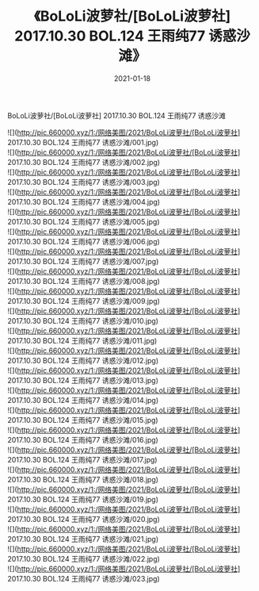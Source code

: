 ﻿---
layout: post
title:  《BoLoLi波萝社/[BoLoLi波萝社] 2017.10.30 BOL.124 王雨纯77 诱惑沙滩》
date:   2021-01-18
img: http://pic.660000.xyz/1:/网络美图/2021/BoLoLi波萝社/[BoLoLi波萝社] 2017.10.30 BOL.124 王雨纯77 诱惑沙滩/000.jpg
categories: [美女, 清纯, 唯美]
---

BoLoLi波萝社/[BoLoLi波萝社] 2017.10.30 BOL.124 王雨纯77 诱惑沙滩

 ![](http://pic.660000.xyz/1:/网络美图/2021/BoLoLi波萝社/[BoLoLi波萝社] 2017.10.30 BOL.124 王雨纯77 诱惑沙滩/001.jpg) <br>![](http://pic.660000.xyz/1:/网络美图/2021/BoLoLi波萝社/[BoLoLi波萝社] 2017.10.30 BOL.124 王雨纯77 诱惑沙滩/002.jpg) <br>![](http://pic.660000.xyz/1:/网络美图/2021/BoLoLi波萝社/[BoLoLi波萝社] 2017.10.30 BOL.124 王雨纯77 诱惑沙滩/003.jpg) <br>![](http://pic.660000.xyz/1:/网络美图/2021/BoLoLi波萝社/[BoLoLi波萝社] 2017.10.30 BOL.124 王雨纯77 诱惑沙滩/004.jpg) <br>![](http://pic.660000.xyz/1:/网络美图/2021/BoLoLi波萝社/[BoLoLi波萝社] 2017.10.30 BOL.124 王雨纯77 诱惑沙滩/005.jpg) <br>![](http://pic.660000.xyz/1:/网络美图/2021/BoLoLi波萝社/[BoLoLi波萝社] 2017.10.30 BOL.124 王雨纯77 诱惑沙滩/006.jpg) <br>![](http://pic.660000.xyz/1:/网络美图/2021/BoLoLi波萝社/[BoLoLi波萝社] 2017.10.30 BOL.124 王雨纯77 诱惑沙滩/007.jpg) <br>![](http://pic.660000.xyz/1:/网络美图/2021/BoLoLi波萝社/[BoLoLi波萝社] 2017.10.30 BOL.124 王雨纯77 诱惑沙滩/008.jpg) <br>![](http://pic.660000.xyz/1:/网络美图/2021/BoLoLi波萝社/[BoLoLi波萝社] 2017.10.30 BOL.124 王雨纯77 诱惑沙滩/009.jpg) <br>![](http://pic.660000.xyz/1:/网络美图/2021/BoLoLi波萝社/[BoLoLi波萝社] 2017.10.30 BOL.124 王雨纯77 诱惑沙滩/010.jpg) <br>![](http://pic.660000.xyz/1:/网络美图/2021/BoLoLi波萝社/[BoLoLi波萝社] 2017.10.30 BOL.124 王雨纯77 诱惑沙滩/011.jpg) <br>![](http://pic.660000.xyz/1:/网络美图/2021/BoLoLi波萝社/[BoLoLi波萝社] 2017.10.30 BOL.124 王雨纯77 诱惑沙滩/012.jpg) <br>![](http://pic.660000.xyz/1:/网络美图/2021/BoLoLi波萝社/[BoLoLi波萝社] 2017.10.30 BOL.124 王雨纯77 诱惑沙滩/013.jpg) <br>![](http://pic.660000.xyz/1:/网络美图/2021/BoLoLi波萝社/[BoLoLi波萝社] 2017.10.30 BOL.124 王雨纯77 诱惑沙滩/014.jpg) <br>![](http://pic.660000.xyz/1:/网络美图/2021/BoLoLi波萝社/[BoLoLi波萝社] 2017.10.30 BOL.124 王雨纯77 诱惑沙滩/015.jpg) <br>![](http://pic.660000.xyz/1:/网络美图/2021/BoLoLi波萝社/[BoLoLi波萝社] 2017.10.30 BOL.124 王雨纯77 诱惑沙滩/016.jpg) <br>![](http://pic.660000.xyz/1:/网络美图/2021/BoLoLi波萝社/[BoLoLi波萝社] 2017.10.30 BOL.124 王雨纯77 诱惑沙滩/017.jpg) <br>![](http://pic.660000.xyz/1:/网络美图/2021/BoLoLi波萝社/[BoLoLi波萝社] 2017.10.30 BOL.124 王雨纯77 诱惑沙滩/018.jpg) <br>![](http://pic.660000.xyz/1:/网络美图/2021/BoLoLi波萝社/[BoLoLi波萝社] 2017.10.30 BOL.124 王雨纯77 诱惑沙滩/019.jpg) <br>![](http://pic.660000.xyz/1:/网络美图/2021/BoLoLi波萝社/[BoLoLi波萝社] 2017.10.30 BOL.124 王雨纯77 诱惑沙滩/020.jpg) <br>![](http://pic.660000.xyz/1:/网络美图/2021/BoLoLi波萝社/[BoLoLi波萝社] 2017.10.30 BOL.124 王雨纯77 诱惑沙滩/021.jpg) <br>![](http://pic.660000.xyz/1:/网络美图/2021/BoLoLi波萝社/[BoLoLi波萝社] 2017.10.30 BOL.124 王雨纯77 诱惑沙滩/022.jpg) <br>![](http://pic.660000.xyz/1:/网络美图/2021/BoLoLi波萝社/[BoLoLi波萝社] 2017.10.30 BOL.124 王雨纯77 诱惑沙滩/023.jpg) <br>